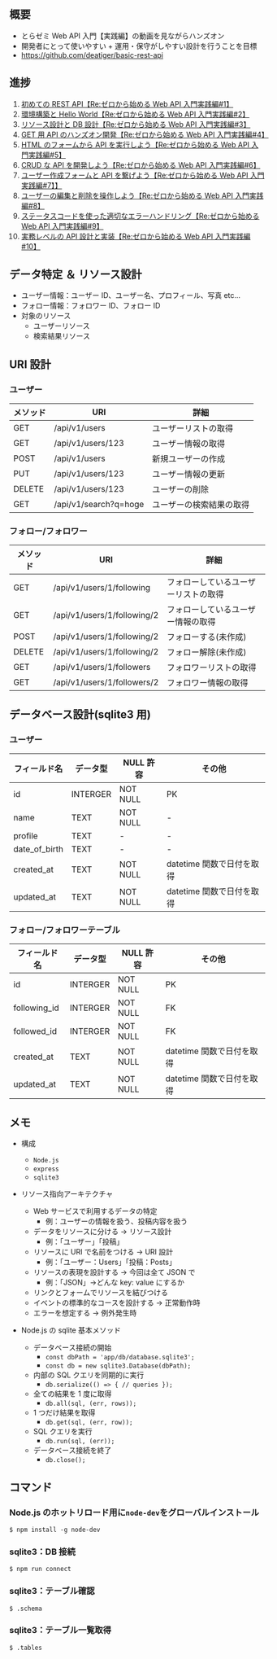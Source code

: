 ## 概要

- とらゼミ Web API 入門【実践編】の動画を見ながらハンズオン
- 開発者にとって使いやすい + 運用・保守がしやすい設計を行うことを目標
- https://github.com/deatiger/basic-rest-api

## 進捗

1. [初めての REST API【Re:ゼロから始める Web API 入門実践編#1】](https://www.youtube.com/watch?v=9GGRICOjA4c)
2. [環境構築と Hello World【Re:ゼロから始める Web API 入門実践編#2】](https://www.youtube.com/watch?v=DrxcoMMgZKg)
3. [リソース設計と DB 設計【Re:ゼロから始める Web API 入門実践編#3】](https://www.youtube.com/watch?v=x4ZrmnqoS1Y)
4. [GET 用 API のハンズオン開発【Re:ゼロから始める Web API 入門実践編#4】](https://www.youtube.com/watch?v=dURpu7Bjr_Y)
5. [HTML のフォームから API を実行しよう【Re:ゼロから始める Web API 入門実践編#5】](https://www.youtube.com/watch?v=pRoIxvhFbow)
6. [CRUD な API を開発しよう【Re:ゼロから始める Web API 入門実践編#6】](https://www.youtube.com/watch?v=GffwSIY_7xE)
7. [ユーザー作成フォームと API を繋げよう【Re:ゼロから始める Web API 入門実践編#7】】](https://www.youtube.com/watch?v=ye5hs_ZBhcM)
8. [ユーザーの編集と削除を操作しよう【Re:ゼロから始める Web API 入門実践編#8】](https://www.youtube.com/watch?v=QO39f8Ztc1E)
9. [ステータスコードを使った適切なエラーハンドリング【Re:ゼロから始める Web API 入門実践編#9】](https://www.youtube.com/watch?v=faCCTvt1_Ic)
10. [実務レベルの API 設計と実装【Re:ゼロから始める Web API 入門実践編#10】](https://www.youtube.com/watch?v=faCCTvt1_Ic)

## データ特定 ＆ リソース設計

- ユーザー情報：ユーザー ID、ユーザー名、プロフィール、写真 etc...
- フォロー情報：フォロワー ID、フォロー ID
- 対象のリソース
  - ユーザーリソース
  - 検索結果リソース

## URI 設計

### ユーザー

| メソッド | URI                   | 詳細                     |
| -------- | --------------------- | ------------------------ |
| GET      | /api/v1/users         | ユーザーリストの取得     |
| GET      | /api/v1/users/123     | ユーザー情報の取得       |
| POST     | /api/v1/users         | 新規ユーザーの作成       |
| PUT      | /api/v1/users/123     | ユーザー情報の更新       |
| DELETE   | /api/v1/users/123     | ユーザーの削除           |
| GET      | /api/v1/search?q=hoge | ユーザーの検索結果の取得 |

### フォロー/フォロワー

| メソッド | URI                         | 詳細                                 |
| -------- | --------------------------- | ------------------------------------ |
| GET      | /api/v1/users/1/following   | フォローしているユーザーリストの取得 |
| GET      | /api/v1/users/1/following/2 | フォローしているユーザー情報の取得   |
| POST     | /api/v1/users/1/following/2 | フォローする(未作成)                 |
| DELETE   | /api/v1/users/1/following/2 | フォロー解除(未作成)                 |
| GET      | /api/v1/users/1/followers   | フォロワーリストの取得               |
| GET      | /api/v1/users/1/followers/2 | フォロワー情報の取得                 |

## データベース設計(sqlite3 用)

### ユーザー

| フィールド名  | データ型 | NULL 許容 | その他                    |
| ------------- | -------- | --------- | ------------------------- |
| id            | INTERGER | NOT NULL  | PK                        |
| name          | TEXT     | NOT NULL  | -                         |
| profile       | TEXT     | -         | -                         |
| date_of_birth | TEXT     | -         | -                         |
| created_at    | TEXT     | NOT NULL  | datetime 関数で日付を取得 |
| updated_at    | TEXT     | NOT NULL  | datetime 関数で日付を取得 |

### フォロー/フォロワーテーブル

| フィールド名 | データ型 | NULL 許容 | その他                    |
| ------------ | -------- | --------- | ------------------------- |
| id           | INTERGER | NOT NULL  | PK                        |
| following_id | INTERGER | NOT NULL  | FK                        |
| followed_id  | INTERGER | NOT NULL  | FK                        |
| created_at   | TEXT     | NOT NULL  | datetime 関数で日付を取得 |
| updated_at   | TEXT     | NOT NULL  | datetime 関数で日付を取得 |

## メモ

- 構成

  - `Node.js`
  - `express`
  - `sqlite3`

- リソース指向アーキテクチャ

  - Web サービスで利用するデータの特定
    - 例：ユーザーの情報を扱う、投稿内容を扱う
  - データをリソースに分ける -> リソース設計
    - 例：「ユーザー」「投稿」
  - リソースに URI で名前をつける -> URI 設計
    - 例：「ユーザー：Users」「投稿：Posts」
  - リソースの表現を設計する -> 今回は全て JSON で
    - 例：「JSON」->どんな key: value にするか
  - リンクとフォームでリソースを結びつける
  - イベントの標準的なコースを設計する -> 正常動作時
  - エラーを想定する -> 例外発生時

- Node.js の sqlite 基本メソッド
  - データベース接続の開始
    - `const dbPath = 'app/db/database.sqlite3';`
    - `const db = new sqlite3.Database(dbPath);`
  - 内部の SQL クエリを同期的に実行
    - `db.serialize(() => { // queries });`
  - 全ての結果を 1 度に取得
    - `db.all(sql, (err, rows));`
  - 1 つだけ結果を取得
    - `db.get(sql, (err, row));`
  - SQL クエリを実行
    - `db.run(sql, (err));`
  - データベース接続を終了
    - `db.close();`

## コマンド

### Node.js のホットリロード用に`node-dev`をグローバルインストール

```
$ npm install -g node-dev
```

### sqlite3：DB 接続

```
$ npm run connect
```

### sqlite3：テーブル確認

```
$ .schema
```

### sqlite3：テーブル一覧取得

```
$ .tables
```
